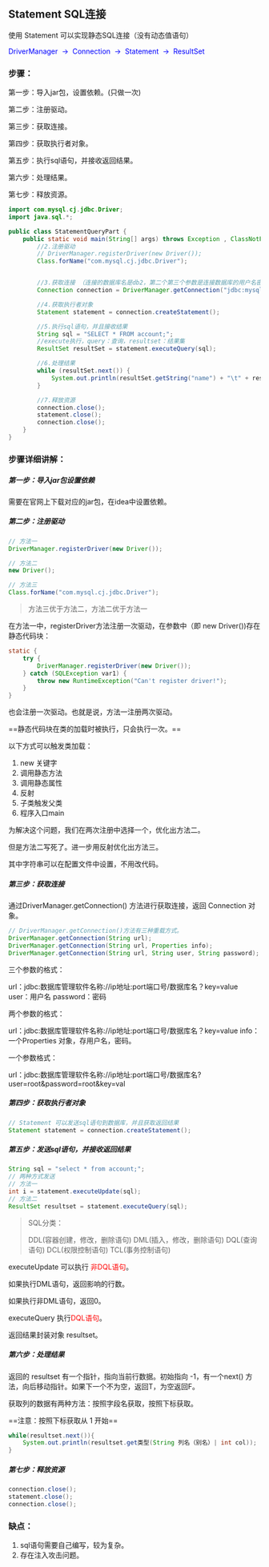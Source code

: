 ## Statement SQL连接

使用 Statement 可以实现静态SQL连接（没有动态值语句）

<font color="blue">DriverManager  ->  Connection  ->  Statement  ->  ResultSet</font>



### 步骤：

第一步：导入jar包，设置依赖。(只做一次)

第二步：注册驱动。

第三步：获取连接。

第四步：获取执行者对象。

第五步：执行sql语句，并接收返回结果。

第六步：处理结果。

第七步：释放资源。

```java
import com.mysql.cj.jdbc.Driver;
import java.sql.*;

public class StatementQueryPart {
    public static void main(String[] args) throws Exception , ClassNotFoundException{
        //2.注册驱动
        // DriverManager.registerDriver(new Driver());
        Class.forName("com.mysql.cj.jdbc.Driver");


        //3.获取连接 （连接的数据库名是db2，第二个第三个参数是连接数据库的用户名密码）
        Connection connection = DriverManager.getConnection("jdbc:mysql://127.0.0.1:3306/mysql_text_one", "root", "164578");

        //4.获取执行者对象
        Statement statement = connection.createStatement();

        //5.执行sql语句，并且接收结果
        String sql = "SELECT * FROM account;";
        //execute执行，query：查询，resultset：结果集
        ResultSet resultSet = statement.executeQuery(sql);

        //6.处理结果
        while (resultSet.next()) {
            System.out.println(resultSet.getString("name") + "\t" + resultSet.getString("money"));
        }

        //7.释放资源
        connection.close();
        statement.close();
        connection.close();
    }
}
```



### 步骤详细讲解：

##### 第一步：导入jar包设置依赖

需要在官网上下载对应的jar包，在idea中设置依赖。



##### 第二步：注册驱动

```java
// 方法一
DriverManager.registerDriver(new Driver());

// 方法二
new Driver();

// 方法三
Class.forName("com.mysql.cj.jdbc.Driver");
```

> 方法三优于方法二，方法二优于方法一

在方法一中，registerDriver方法注册一次驱动，在参数中（即 new Driver())存在静态代码块：

```java
static {
    try {
        DriverManager.registerDriver(new Driver());
    } catch (SQLException var1) {
        throw new RuntimeException("Can't register driver!");
    }
}
```

也会注册一次驱动。也就是说，方法一注册两次驱动。



==静态代码块在类的加载时被执行，只会执行一次。==

以下方式可以触发类加载：

1. new 关键字
2. 调用静态方法
3. 调用静态属性
4. 反射
5. 子类触发父类
6. 程序入口main



为解决这个问题，我们在两次注册中选择一个，优化出方法二。

但是方法二写死了。进一步用反射优化出方法三。

其中字符串可以在配置文件中设置，不用改代码。



##### 第三步：获取连接

通过DriverManager.getConnection() 方法进行获取连接，返回 Connection 对象。

```java
// DriverManager.getConnection()方法有三种重载方式。
DriverManager.getConnection(String url);
DriverManager.getConnection(String url, Properties info);
DriverManager.getConnection(String url, String user, String password);
```

三个参数的格式：

url：jdbc:数据库管理软件名称://ip地址:port端口号/数据库名？key=value
user：用户名
password：密码

两个参数的格式：

url：jdbc:数据库管理软件名称://ip地址:port端口号/数据库名？key=value
info：一个Properties 对象，存用户名，密码。

一个参数格式：

url：jdbc:数据库管理软件名称://ip地址:port端口号/数据库名?user=root&password=root&key=val



##### 第四步：获取执行者对象

```java
// Statement 可以发送sql语句到数据库，并且获取返回结果
Statement statement = connection.createStatement();
```



##### 第五步：发送sql语句，并接收返回结果

```java
String sql = "select * from account;";
// 两种方式发送
// 方法一
int i = statement.executeUpdate(sql);
// 方法二
ResultSet resultset = statement.executeQuery(sql);
```

> SQL分类：
>
> DDL(容器创建，修改，删除语句)
> DML(插入，修改，删除语句)
> DQL(查询语句)
> DCL(权限控制语句)
> TCL(事务控制语句)

executeUpdate 可以执行 <font color="red">非DQL语句</font>。

如果执行DML语句，返回影响的行数。

如果执行非DML语句，返回0。



executeQuery 执行<font color="red">DQL语句</font>。

返回结果封装对象 resultset。



##### 第六步：处理结果

返回的 resultset 有一个指针，指向当前行数据。初始指向 -1，有一个next() 方法，向后移动指针。如果下一个不为空，返回T，为空返回F。

获取列的数据有两种方法：按照字段名获取，按照下标获取。

==注意：按照下标获取从 1 开始==

```java
while(resultset.next()){
    System.out.println(resultset.get类型(String 列名（别名）| int col));
}
```



##### 第七步：释放资源

```java
connection.close();
statement.close();
connection.close();
```





### 缺点：

1. sql语句需要自己编写，较为复杂。
2. 存在注入攻击问题。
